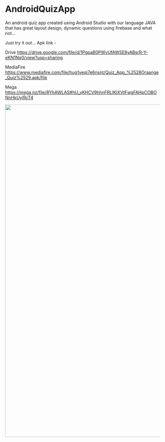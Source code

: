 # AndroidQuizApp
An android quiz app created using Android Studio with our language JAVA that has great layout design, dynamic questions using firebase and what not...

Just try it out...
Apk link -

Drive https://drive.google.com/file/d/1PgpaB0PWvUfAWSE8yABsrR-Y-eKN1Nq0/view?usp=sharing

MediaFire https://www.mediafire.com/file/hug1veqi7e6nsnt/Quiz_App_%2528Oraange_Quiz%2529.apk/file

Mega https://mega.nz/file/RYhAWLAS#hU_vKHCV9hhnFRLIKlXVtFwgFAHpCOBONnHkUylRcT4



<!-- ![Screenshot_1640117302](https://user-images.githubusercontent.com/56214443/146992292-113c00f0-bcfd-43cd-b43d-a7c5421b4a03.png)

![Screenshot_1640117268](https://user-images.githubusercontent.com/56214443/146992412-4a382187-5715-46a1-b084-0e8496096022.png)

![Screenshot_1640117406](https://user-images.githubusercontent.com/56214443/146992431-60140471-c3d7-44e8-b637-c0fab1edec03.png)

![Screenshot_1640117224](https://user-images.githubusercontent.com/56214443/146992455-08540c2f-edb0-467a-90e8-ff2c85e171b4.png)
 -->
<a href="https://user-images.githubusercontent.com/56214443/146992455-08540c2f-edb0-467a-90e8-ff2c85e171b4.png"><img src="https://user-images.githubusercontent.com/56214443/146992455-08540c2f-edb0-467a-90e8-ff2c85e171b4.png" align="left" height="1080" width="720" ></a>
